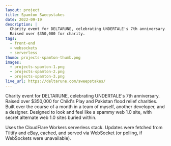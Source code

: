 ```yaml
---
layout: project
title: Spamton Sweepstakes
date: 2022-09-19
description: |
  Charity event for DELTARUNE, celebrating UNDERTALE's 7th anniversary.
  Raised over $350,000 for charity.
tags:
  - front-end
  - websockets
  - serverless
thumb: projects-spamton-thumb.png
images:
  - projects-spamton-1.png
  - projects-spamton-2.png
  - projects-spamton-3.png
live_url: https://deltarune.com/sweepstakes/
---
```


Charity event for DELTARUNE, celebrating UNDERTALE's 7th anniversary. Raised over $350,000 for Child's Play and Pakistan flood relief charities. Built over the course of a month in a team of myself, another developer, and a designer. Designed to look and feel like a spammy web 1.0 site, with secret alternate web 1.0 sites buried within.

Uses the CloudFlare Workers serverless stack. Updates were fetched from Tiltify and eBay, cached, and served via WebSocket (or polling, if WebSockets were unavailable).
